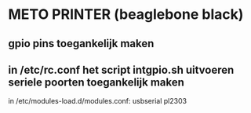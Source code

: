 METO PRINTER (beaglebone black)
============

gpio pins toegankelijk maken
----------------------------
in /etc/rc.conf het script intgpio.sh uitvoeren
seriele poorten toegankelijk maken
----------------------------------
in /etc/modules-load.d/modules.conf: 
    usbserial
    pl2303
    
